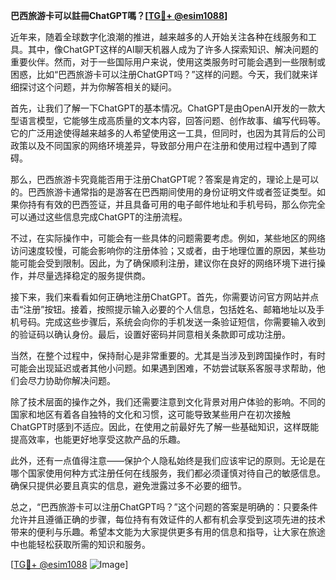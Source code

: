 **巴西旅游卡可以註冊ChatGPT嗎？[[TG💪+ @esim1088](https://t.me/s/esim1088)]**

近年来，随着全球数字化浪潮的推进，越来越多的人开始关注各种在线服务和工具。其中，像ChatGPT这样的AI聊天机器人成为了许多人探索知识、解决问题的重要伙伴。然而，对于一些国际用户来说，使用这类服务时可能会遇到一些限制或困惑，比如“巴西旅游卡可以注册ChatGPT吗？”这样的问题。今天，我们就来详细探讨这个问题，并为你解答相关的疑问。

首先，让我们了解一下ChatGPT的基本情况。ChatGPT是由OpenAI开发的一款大型语言模型，它能够生成高质量的文本内容，回答问题、创作故事、编写代码等。它的广泛用途使得越来越多的人希望使用这一工具，但同时，也因为其背后的公司政策以及不同国家的网络环境差异，导致部分用户在注册和使用过程中遇到了障碍。

那么，巴西旅游卡究竟能否用于注册ChatGPT呢？答案是肯定的，理论上是可以的。巴西旅游卡通常指的是游客在巴西期间使用的身份证明文件或者签证类型。如果你持有有效的巴西签证，并且具备可用的电子邮件地址和手机号码，那么你完全可以通过这些信息完成ChatGPT的注册流程。

不过，在实际操作中，可能会有一些具体的问题需要考虑。例如，某些地区的网络访问速度较慢，可能会影响你的注册体验；又或者，由于地理位置的原因，某些功能可能会受到限制。因此，为了确保顺利注册，建议你在良好的网络环境下进行操作，并尽量选择稳定的服务提供商。

接下来，我们来看看如何正确地注册ChatGPT。首先，你需要访问官方网站并点击“注册”按钮。接着，按照提示输入必要的个人信息，包括姓名、邮箱地址以及手机号码。完成这些步骤后，系统会向你的手机发送一条验证短信，你需要输入收到的验证码以确认身份。最后，设置好密码并同意相关条款即可成功注册。

当然，在整个过程中，保持耐心是非常重要的。尤其是当涉及到跨国操作时，有时可能会出现延迟或者其他小问题。如果遇到困难，不妨尝试联系客服寻求帮助，他们会尽力协助你解决问题。

除了技术层面的操作之外，我们还需要注意到文化背景对用户体验的影响。不同的国家和地区有着各自独特的文化和习惯，这可能导致某些用户在初次接触ChatGPT时感到不适应。因此，在使用之前最好先了解一些基础知识，这样既能提高效率，也能更好地享受这款产品的乐趣。

此外，还有一点值得注意——保护个人隐私始终是我们应该牢记的原则。无论是在哪个国家使用何种方式注册任何在线服务，我们都必须谨慎对待自己的敏感信息。确保只提供必要且真实的信息，避免泄露过多不必要的细节。

总之，“巴西旅游卡可以注册ChatGPT吗？”这个问题的答案是明确的：只要条件允许并且遵循正确的步骤，每位持有有效证件的人都有机会享受到这项先进的技术带来的便利与乐趣。希望本文能为大家提供更多有用的信息和指导，让大家在旅途中也能轻松获取所需的知识和服务。

[[TG💪+ @esim1088](https://t.me/s/esim1088) ![Image](https://i.postimg.cc/4NQfJmqS/Snipaste-2025-05-13-00-14-12.png)]